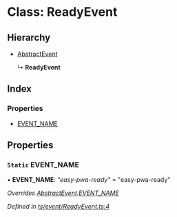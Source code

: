 
# Class: ReadyEvent

## Hierarchy

* [AbstractEvent](abstractevent.md)

  ↳ **ReadyEvent**

## Index

### Properties

* [EVENT_NAME](readyevent.md#static-event_name)

## Properties

### `Static` EVENT_NAME

▪ **EVENT_NAME**: *"easy-pwa-ready"* = "easy-pwa-ready"

*Overrides [AbstractEvent](abstractevent.md).[EVENT_NAME](abstractevent.md#static-event_name)*

*Defined in [ts/event/ReadyEvent.ts:4](https://github.com/easy-pwa/easy-pwa-js/blob/1839738/src/ts/event/ReadyEvent.ts#L4)*
